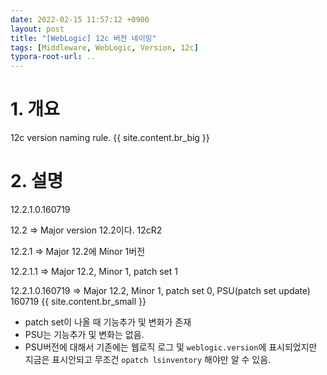 ```yaml
---
date: 2022-02-15 11:57:12 +0900
layout: post
title: "[WebLogic] 12c 버전 네이밍"
tags: [Middleware, WebLogic, Version, 12c]
typora-root-url: ..
---
```



# 1. 개요

12c version naming rule.
{{ site.content.br_big }}
# 2. 설명

12.2.1.0.160719

12.2 => Major version 12.2이다. 12cR2

12.2.1 => Major 12.2에 Minor 1버전

12.2.1.1 => Major 12.2, Minor 1, patch set  1

12.2.1.0.160719 => Major 12.2, Minor 1, patch set 0, PSU(patch set update) 160719
{{ site.content.br_small }}
* patch set이 나올 때 기능추가 및 변화가 존재
* PSU는 기능추가 및 변화는 없음.
* PSU버전에 대해서 기존에는 웹로직 로그 및 `weblogic.version`에 표시되었지만 지금은 표시안되고 무조건 `opatch lsinventory` 해야만 알 수 있음.
